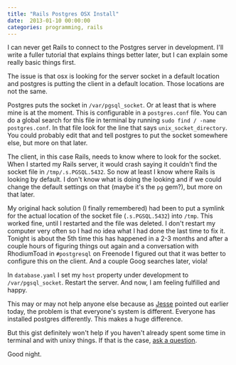 ```yaml
---
title: "Rails Postgres OSX Install"
date:  2013-01-10 00:00:00
categories: programming, rails
---
```


I can never get Rails to connect to the Postgres server in development. I'll write a fuller tutorial that explains things better later, but I can explain some really basic things first.

The issue is that osx is looking for the server socket in a default location and postgres is putting the client in a default location. Those locations are not the same.

Postgres puts the socket in `/var/pgsql_socket`. Or at least that is where mine is at the moment. This is configurable in a `postgres.conf` file. You can do a global search for this file in terminal by running `sudo find / -name postgres.conf`. In that file look for the line that says `unix_socket_directory`. You could probably edit that and tell postgres to put the socket somewhere else, but more on that later.

The client, in this case Rails, needs to know where to look for the socket. When I started my Rails server, it would crash saying it couldn't find the socket file in `/tmp/.s.PGSQL.5432`. So now at least I know where Rails is looking by default. I don't know what is doing the looking and if we could change the default settings on that (maybe it's the `pg` gem?), but more on that later.

My original hack solution (I finally remembered) had been to put a symlink for the actual location of the socket file (`.s.PGSQL.5432`) into `/tmp`. This worked fine, until I restarted and the file was deleted. I don't restart my computer very often so I had no idea what I had done the last time to fix it. Tonight is about the 5th time this has happened in a 2-3 months and after a couple hours of figuring things out again and a conversation with RhodiumToad in `#postgresql` on Freenode I figured out that it was better to configure this on the client. And a couple Goog searches later, viola!

In `database.yaml` I set my `host` property under development to `/var/pgsql_socket`. Restart the server. And now, I am feeling fulfilled and happy.

This may or may not help anyone else because as [Jesse](//github.com/jfarmer) pointed out earlier today, the problem is that everyone's system is different. Everyone has installed postgres differently. This makes a huge difference.

But this gist definitely won't help if you haven't already spent some time in terminal and with unixy things. If that is the case, [ask a question](http://youtu.be/SLYMLt4MQ0Y?t=10m05s).

Good night.

